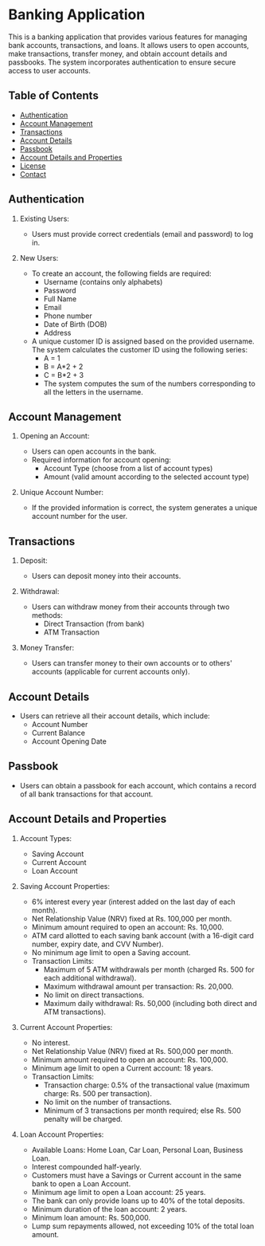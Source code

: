# Banking Application

This is a banking application that provides various features for managing bank accounts, transactions, and loans. It allows users to open accounts, make transactions, transfer money, and obtain account details and passbooks. The system incorporates authentication to ensure secure access to user accounts.

## Table of Contents

- [Authentication](#authentication)
- [Account Management](#account-management)
- [Transactions](#transactions)
- [Account Details](#account-details)
- [Passbook](#passbook)
- [Account Details and Properties](#account-details-and-properties)
- [License](#license)
- [Contact](#contact)

## Authentication

1. Existing Users:
   - Users must provide correct credentials (email and password) to log in.

2. New Users:
   - To create an account, the following fields are required:
     - Username (contains only alphabets)
     - Password
     - Full Name
     - Email
     - Phone number
     - Date of Birth (DOB)
     - Address
   - A unique customer ID is assigned based on the provided username. The system calculates the customer ID using the following series:
     - A = 1
     - B = A*2 + 2
     - C = B*2 + 3
     - The system computes the sum of the numbers corresponding to all the letters in the username.

## Account Management

1. Opening an Account:
   - Users can open accounts in the bank.
   - Required information for account opening:
     - Account Type (choose from a list of account types)
     - Amount (valid amount according to the selected account type)

2. Unique Account Number:
   - If the provided information is correct, the system generates a unique account number for the user.

## Transactions

1. Deposit:
   - Users can deposit money into their accounts.

2. Withdrawal:
   - Users can withdraw money from their accounts through two methods:
     - Direct Transaction (from bank)
     - ATM Transaction

3. Money Transfer:
   - Users can transfer money to their own accounts or to others' accounts (applicable for current accounts only).

## Account Details

- Users can retrieve all their account details, which include:
  - Account Number
  - Current Balance
  - Account Opening Date

## Passbook

- Users can obtain a passbook for each account, which contains a record of all bank transactions for that account.

## Account Details and Properties

1. Account Types:
   - Saving Account
   - Current Account
   - Loan Account

2. Saving Account Properties:
   - 6% interest every year (interest added on the last day of each month).
   - Net Relationship Value (NRV) fixed at Rs. 100,000 per month.
   - Minimum amount required to open an account: Rs. 10,000.
   - ATM card allotted to each saving bank account (with a 16-digit card number, expiry date, and CVV Number).
   - No minimum age limit to open a Saving account.
   - Transaction Limits:
     - Maximum of 5 ATM withdrawals per month (charged Rs. 500 for each additional withdrawal).
     - Maximum withdrawal amount per transaction: Rs. 20,000.
     - No limit on direct transactions.
     - Maximum daily withdrawal: Rs. 50,000 (including both direct and ATM transactions).

3. Current Account Properties:
   - No interest.
   - Net Relationship Value (NRV) fixed at Rs. 500,000 per month.
   - Minimum amount required to open an account: Rs. 100,000.
   - Minimum age limit to open a Current account: 18 years.
   - Transaction Limits:
     - Transaction charge: 0.5% of the transactional value (maximum charge: Rs. 500 per transaction).
     - No limit on the number of transactions.
     - Minimum of 3 transactions per month required; else Rs. 500 penalty will be charged.

4. Loan Account Properties:
   - Available Loans: Home Loan, Car Loan, Personal Loan, Business Loan.
   - Interest compounded half-yearly.
   - Customers must have a Savings or Current account in the same bank to open a Loan Account.
   - Minimum age limit to open a Loan account: 25 years.
   - The bank can only provide loans up to 40% of the total deposits.
   - Minimum duration of the loan account: 2 years.
   - Minimum loan amount: Rs. 500,000.
   - Lump sum repayments allowed, not exceeding 10% of the total loan amount.


